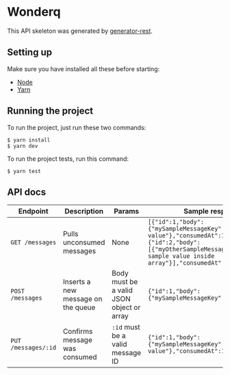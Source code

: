 # Wonderq

This API skeleton was generated by [generator-rest](https://github.com/diegohaz/generator-rest).

## Setting up

Make sure you have installed all these before starting:

- [Node](https://nodejs.org/en/download/)
- [Yarn](https://yarnpkg.com/en/docs/getting-started)

## Running the project

To run the project, just run these two commands:

```
$ yarn install
$ yarn dev
```

To run the project tests, run this command:

```
$ yarn test
```

## API docs

| Endpoint            | Description                        | Params                                    | Sample response                                                                                                                                                                                 |
| ------------------- | ---------------------------------- | ----------------------------------------- | ----------------------------------------------------------------------------------------------------------------------------------------------------------------------------------------------- |
| `GET /messages`     | Pulls unconsumed messages          | None                                      | `[{"id":1,"body":{"mySampleMessageKey":"Sample value"},"consumedAt":1602532383892},{"id":2,"body":[{"myOtherSampleMessageKey":"Other sample value inside array"}],"consumedAt":1602532383892}]` |
| `POST /messages`    | Inserts a new message on the queue | Body must be a valid JSON object or array | `{"id":1,"body":{"mySampleMessageKey":"Sample value"}`                                                                                                                                          |
| `PUT /messages/:id` | Confirms message was consumed      | `:id` must be a valid message ID          | `{"id":1,"body":{"mySampleMessageKey":"Sample value"},"consumedAt":1602532544925}`                                                                                                              |
